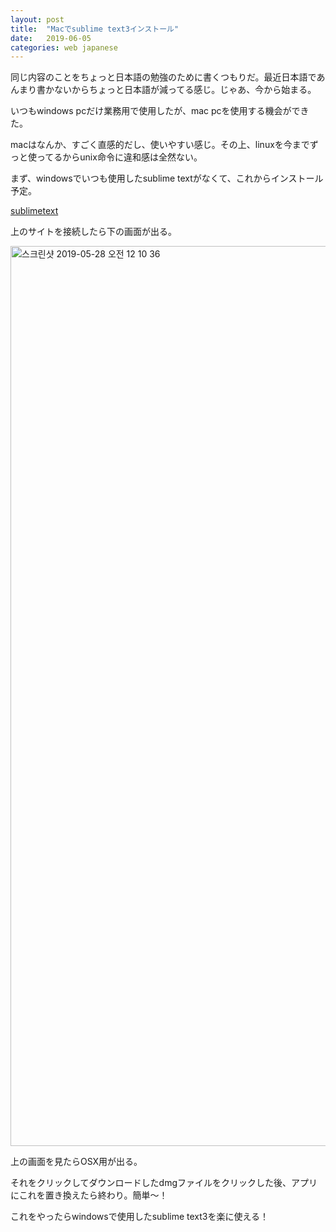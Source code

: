 ```yaml
---
layout: post
title:  "Macでsublime text3インストール"
date:   2019-06-05
categories: web japanese
---
```


同じ内容のことをちょっと日本語の勉強のために書くつもりだ。最近日本語であんまり書かないからちょっと日本語が減ってる感じ。じゃあ、今から始まる。

いつもwindows pcだけ業務用で使用したが、mac pcを使用する機会ができた。

macはなんか、すごく直感的だし、使いやすい感じ。その上、linuxを今までずっと使ってるからunix命令に違和感は全然ない。

まず、windowsでいつも使用したsublime textがなくて、これからインストール予定。

[sublimetext](https://www.sublimetext.com/3)

上のサイトを接続したら下の画面が出る。



<img width="1440" alt="스크린샷 2019-05-28 오전 12 10 36" src="https://user-images.githubusercontent.com/20354551/58429210-1a131a80-80e0-11e9-80f1-0f9e87a6e71d.png">



上の画面を見たらOSX用が出る。

それをクリックしてダウンロードしたdmgファイルをクリックした後、アプリにこれを置き換えたら終わり。簡単～！

これをやったらwindowsで使用したsublime text3を楽に使える！



